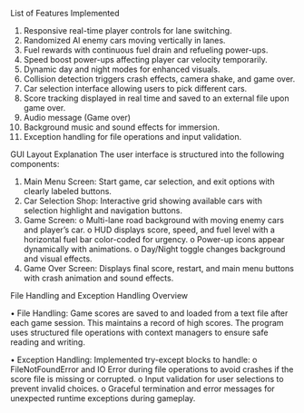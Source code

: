 List of Features Implemented

1.	Responsive real-time player controls for lane switching.
2.	Randomized AI enemy cars moving vertically in lanes.
3.	Fuel rewards with continuous fuel drain and refueling power-ups.
4.	Speed boost power-ups affecting player car velocity temporarily.
5.	Dynamic day and night modes for enhanced visuals.
6.	Collision detection triggers crash effects, camera shake, and game over.
7.	Car selection interface allowing users to pick different cars.
8.	Score tracking displayed in real time and saved to an external file upon game over.
9.	Audio message (Game over)
10.	Background music and sound effects for immersion.
11.	Exception handling for file operations and input validation.

GUI Layout Explanation
The user interface is structured into the following components:

1.	Main Menu Screen: Start game, car selection, and exit options with clearly labeled buttons.
2.	Car Selection Shop: Interactive grid showing available cars with selection highlight and navigation buttons.
3.	Game Screen:
o	Multi-lane road background with moving enemy cars and player’s car.
o	HUD displays score, speed, and fuel level with a horizontal fuel bar color-coded for urgency.
o	Power-up icons appear dynamically with animations.
o	Day/Night toggle changes background and visual effects.
4.	Game Over Screen: Displays final score, restart, and main menu buttons with crash animation and sound effects.

File Handling and Exception Handling Overview

•	File Handling:
Game scores are saved to and loaded from a text file after each game session. This maintains a record of high scores.
The program uses structured file operations with context managers to ensure safe reading and writing.

•	Exception Handling:
Implemented try-except blocks to handle:
o	FileNotFoundError and IO Error during file operations to avoid crashes if the score file is missing or corrupted.
o	Input validation for user selections to prevent invalid choices.
o	Graceful termination and error messages for unexpected runtime exceptions during gameplay.
